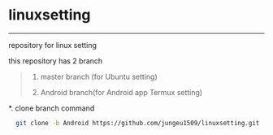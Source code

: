 # linuxsetting

---

repository for linux setting

this repository has 2 branch


>
> 1. master branch (for Ubuntu setting)
> 
> 2. Android branch(for Android app Termux setting)
> 

*. clone branch command

```bash
  git clone -b Android https://github.com/jungeu1509/linuxsetting.git
```
  
